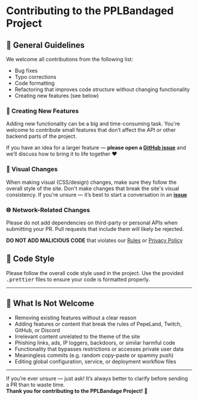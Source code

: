 # Contributing to the PPLBandaged Project

## 📌 General Guidelines

We welcome all contributions from the following list:
* Bug fixes
* Typo corrections
* Code formatting
* Refactoring that improves code structure without changing functionality
* Creating new features (see below)

### 🧩 Creating New Features

Adding new functionality can be a big and time-consuming task. You're welcome to contribute small features that don’t affect the API or other backend parts of the project.

If you have an idea for a larger feature — **please open a [GitHub issue](https://github.com/PPLBandage/pplbandage_site/issues/new)** and we’ll discuss how to bring it to life together ❤

### 🎨 Visual Changes

When making visual (CSS/design) changes, make sure they follow the overall style of the site. Don't make changes that break the site's visual consistency.
If you're unsure — it’s best to start a conversation in an **[issue](https://github.com/PPLBandage/pplbandage_site/issues/new)**

### 🌐 Network-Related Changes

Please do not add dependencies on third-party or personal APIs when submitting your PR. Pull requests that include them will likely be rejected.

**DO NOT ADD MALICIOUS CODE** that violates our [Rules](https://pplbandage.ru/tutorials/rules) or [Privacy Policy](https://pplbandage.ru/tutorials/rules#PP)

## 🧾 Code Style

Please follow the overall code style used in the project. Use the provided <kbd>.prettier</kbd> files to ensure your code is formatted properly.

---

## 🚫 What Is Not Welcome

* Removing existing features without a clear reason
* Adding features or content that break the rules of PepeLand, Twitch, GitHub, or Discord
* Irrelevant content unrelated to the theme of the site
* Phishing links, ads, IP loggers, backdoors, or similar harmful code
* Functionality that bypasses restrictions or accesses private user data
* Meaningless commits (e.g. random copy-paste or spammy push)
* Editing global configuration, service, or deployment workflow files

---

If you’re ever unsure — just ask! It’s always better to clarify before sending a PR than to waste time.  
**Thank you for contributing to the PPLBandage Project!** 💖